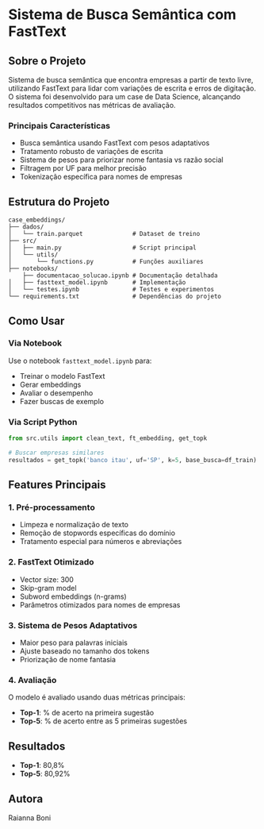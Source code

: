 # Sistema de Busca Semântica com FastText

## Sobre o Projeto
Sistema de busca semântica que encontra empresas a partir de texto livre, utilizando FastText para lidar com variações de escrita e erros de digitação. O sistema foi desenvolvido para um case de Data Science, alcançando resultados competitivos nas métricas de avaliação.

### Principais Características
- Busca semântica usando FastText com pesos adaptativos
- Tratamento robusto de variações de escrita
- Sistema de pesos para priorizar nome fantasia vs razão social
- Filtragem por UF para melhor precisão
- Tokenização específica para nomes de empresas

## Estrutura do Projeto
```
case_embeddings/
├── dados/
│   └── train.parquet              # Dataset de treino
├── src/
│   ├── main.py                    # Script principal
│   └── utils/
│       └── functions.py           # Funções auxiliares
├── notebooks/
    ├── documentacao_solucao.ipynb # Documentação detalhada
│   ├── fasttext_model.ipynb       # Implementação 
│   └── testes.ipynb               # Testes e experimentos
└── requirements.txt               # Dependências do projeto
```

## Como Usar

### Via Notebook
Use o notebook `fasttext_model.ipynb` para:
- Treinar o modelo FastText
- Gerar embeddings
- Avaliar o desempenho
- Fazer buscas de exemplo

### Via Script Python
```python
from src.utils import clean_text, ft_embedding, get_topk

# Buscar empresas similares
resultados = get_topk('banco itau', uf='SP', k=5, base_busca=df_train)
```

## Features Principais

### 1. Pré-processamento
- Limpeza e normalização de texto
- Remoção de stopwords específicas do domínio
- Tratamento especial para números e abreviações

### 2. FastText Otimizado
- Vector size: 300
- Skip-gram model
- Subword embeddings (n-grams)
- Parâmetros otimizados para nomes de empresas

### 3. Sistema de Pesos Adaptativos
- Maior peso para palavras iniciais
- Ajuste baseado no tamanho dos tokens
- Priorização de nome fantasia

### 4. Avaliação
O modelo é avaliado usando duas métricas principais:
- **Top-1**: % de acerto na primeira sugestão
- **Top-5**: % de acerto entre as 5 primeiras sugestões

## Resultados
- **Top-1**: 80,8%
- **Top-5**: 80,92%

## Autora
Raianna Boni
